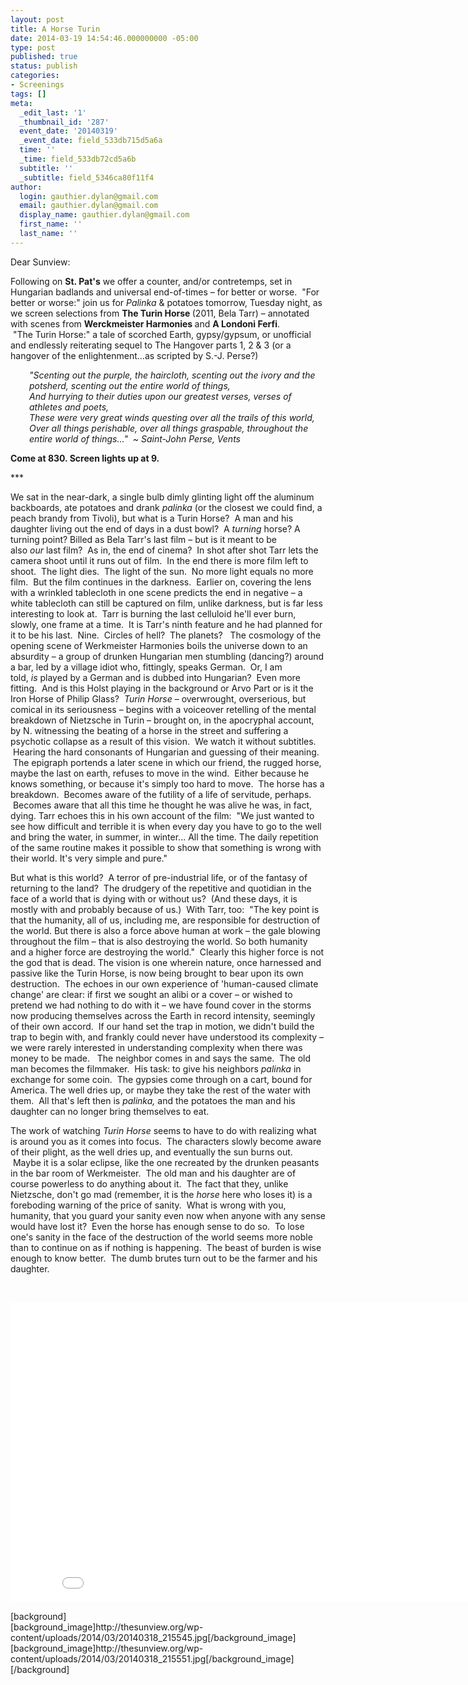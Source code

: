 ```yaml
---
layout: post
title: A Horse Turin
date: 2014-03-19 14:54:46.000000000 -05:00
type: post
published: true
status: publish
categories:
- Screenings
tags: []
meta:
  _edit_last: '1'
  _thumbnail_id: '287'
  event_date: '20140319'
  _event_date: field_533db715d5a6a
  time: ''
  _time: field_533db72cd5a6b
  subtitle: ''
  _subtitle: field_5346ca80f11f4
author:
  login: gauthier.dylan@gmail.com
  email: gauthier.dylan@gmail.com
  display_name: gauthier.dylan@gmail.com
  first_name: ''
  last_name: ''
---
```

<p>Dear Sunview:</p>
<p>Following on <b>St. Pat's</b> we offer a counter, and/or contretemps, set in Hungarian badlands and universal end-of-times – for better or worse.  "For better or worse:" join us for <i>Palinka </i>&amp; potatoes tomorrow, Tuesday night, as we screen selections from <b>The Turin Horse </b>(2011, Bela Tarr) – annotated with scenes from <strong>Werckmeister Harmonies </strong>and <strong>A Londoni Ferfi</strong>.  "The Turin Horse:" a tale of scorched Earth, gypsy/gypsum, or unofficial and endlessly reiterating sequel to The Hangover parts 1, 2 &amp; 3 (or a hangover of the enlightenment...as scripted by S.-J. Perse?)</p>
<p style="padding-left: 30px;"><i>"Scenting out the purple, the haircloth, scenting out the ivory and the potsherd, scenting out the entire world of things,</i><br />
<i>And hurrying to their duties upon our greatest verses, verses of athletes and poets,</i><br />
<i>These were very great winds questing over all the trails of this world,</i><br />
<i>Over all things perishable, over all things graspable, throughout the entire world of things..."  ~ Saint-John Perse, Vents</i><br />
<b></b></p>
<p><b>Come at 830. Screen lights up at 9.</b></p>
<p>***</p>
<p>We sat in the near-dark, a single bulb dimly glinting light off the aluminum backboards, ate potatoes and drank <i>palinka</i> (or the closest we could find, a peach brandy from Tivoli), but what is a Turin Horse?  A man and his daughter living out the end of days in a dust bowl?  A <em>turning</em> horse? A turning point? Billed as Bela Tarr's last film – but is it meant to be also <em>our</em> last film?  As in, the end of cinema?  In shot after shot Tarr lets the camera shoot until it runs out of film.  In the end there is more film left to shoot.  The light dies.  The light of the sun.  No more light equals no more film.  But the film continues in the darkness.  Earlier on, covering the lens with a wrinkled tablecloth in one scene predicts the end in negative – a white tablecloth can still be captured on film, unlike darkness, but is far less interesting to look at.  Tarr is burning the last celluloid he'll ever burn, slowly, one frame at a time.  It is Tarr's ninth feature and he had planned for it to be his last.  Nine.  Circles of hell?  The planets?   The cosmology of the opening scene of Werkmeister Harmonies boils the universe down to an absurdity – a group of drunken Hungarian men stumbling (dancing?) around a bar, led by a village idiot who, fittingly, speaks German.  Or, I am told, <em>is </em>played by a German and is dubbed into Hungarian?  Even more fitting.  And is this Holst playing in the background or Arvo Part or is it the Iron Horse of Philip Glass? <em> Turin Horse</em> – overwrought, overserious, but comical in its seriousness – begins with a voiceover retelling of the mental breakdown of Nietzsche in Turin – brought on, in the apocryphal account, by N. witnessing the beating of a horse in the street and suffering a psychotic collapse as a result of this vision.  We watch it without subtitles.  Hearing the hard consonants of Hungarian and guessing of their meaning.  The epigraph portends a later scene in which our friend, the rugged horse, maybe the last on earth, refuses to move in the wind.  Either because he knows something, or because it's simply too hard to move.  The horse has a breakdown.  Becomes aware of the futility of a life of servitude, perhaps.  Becomes aware that all this time he thought he was alive he was, in fact, dying. Tarr echoes this in his own account of the film:  "We just wanted to see how difficult and terrible it is when every day you have to go to the well and bring the water, in summer, in winter... All the time. The daily repetition of the same routine makes it possible to show that something is wrong with their world. It's very simple and pure."</p>
<p>But what is this world?  A terror of pre-industrial life, or of the fantasy of returning to the land?  The drudgery of the repetitive and quotidian in the face of a world that is dying with or without us?  (And these days, it is mostly with and probably because of us.)  With Tarr, too:  "The key point is that the humanity, all of us, including me, are responsible for destruction of the world. But there is also a force above human at work – the gale blowing throughout the film – that is also destroying the world. So both humanity and a higher force are destroying the world."  Clearly this higher force is not the god that is dead. The vision is one wherein nature, once harnessed and passive like the Turin Horse, is now being brought to bear upon its own destruction.  The echoes in our own experience of 'human-caused climate change' are clear: if first we sought an alibi or a cover – or wished to pretend we had nothing to do with it – we have found cover in the storms now producing themselves across the Earth in record intensity, seemingly of their own accord.  If our hand set the trap in motion, we didn't build the trap to begin with, and frankly could never have understood its complexity – we were rarely interested in understanding complexity when there was money to be made.   The neighbor comes in and says the same.  The old man becomes the filmmaker.  His task: to give his neighbors <em>palinka</em> in exchange for some coin.  The gypsies come through on a cart, bound for America. The well dries up, or maybe they take the rest of the water with them.  All that's left then is <em>palinka, </em>and the potatoes the man and his daughter can no longer bring themselves to eat.</p>
<p>The work of watching <em>Turin Horse</em> seems to have to do with realizing what is around you as it comes into focus.  The characters slowly become aware of their plight, as the well dries up, and eventually the sun burns out.  Maybe it is a solar eclipse, like the one recreated by the drunken peasants in the bar room of Werkmeister.  The old man and his daughter are of course powerless to do anything about it.  The fact that they, unlike Nietzsche, don't go mad (remember, it is the <em>horse</em> here who loses it) is a foreboding warning of the price of sanity.  What is wrong with you, humanity, that you guard your sanity even now when anyone with any sense would have lost it?  Even the horse has enough sense to do so.  To lose one's sanity in the face of the destruction of the world seems more noble than to continue on as if nothing is happening.  The beast of burden is wise enough to know better.  The dumb brutes turn out to be the farmer and his daughter.</p>
<p>&nbsp;</p>
<p><iframe src="//www.youtube.com/embed/NOf9Qih3uMU?rel=0" height="480" width="853" allowfullscreen="" frameborder="0"></iframe></p>
<p>[background]<br />
[background_image]http://thesunview.org/wp-content/uploads/2014/03/20140318_215545.jpg[/background_image]<br />
[background_image]http://thesunview.org/wp-content/uploads/2014/03/20140318_215551.jpg[/background_image]<br />
[/background]</p>
<p>&nbsp;</p>
<p>&nbsp;</p>
